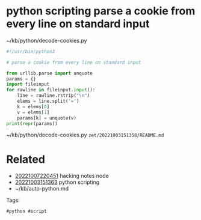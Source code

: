 # python scripting parse a cookie from every line on standard input
~/kb/python/decode-cookies.py
```python
#!/usr/bin/python3

# parse a cookie from every line on standard input

from urllib.parse import unquote
params = {}
import fileinput
for rawline in fileinput.input():
    line = rawline.rstrip("\n")
    elems = line.split('=')
    k = elems[0]
    v = elems[1]
    params[k] = unquote(v)
print(repr(params))
```

~/kb/python/decode-cookies.py
` zet/20221003151358/README.md `

# Related

- [20221007220451](/zet/20221007220451/README.md) hacking notes node
- [20221003151363](/zet/20221003151363/README.md) python scripting
- ~/kb/auto-python.md

Tags:

    #python #script 
